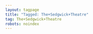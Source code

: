 ```yaml
---
layout: tagpage
title: "Tagged: The+Sedgwick+Theatre"
tag: The+Sedgwick+Theatre
robots: noindex
---
```

